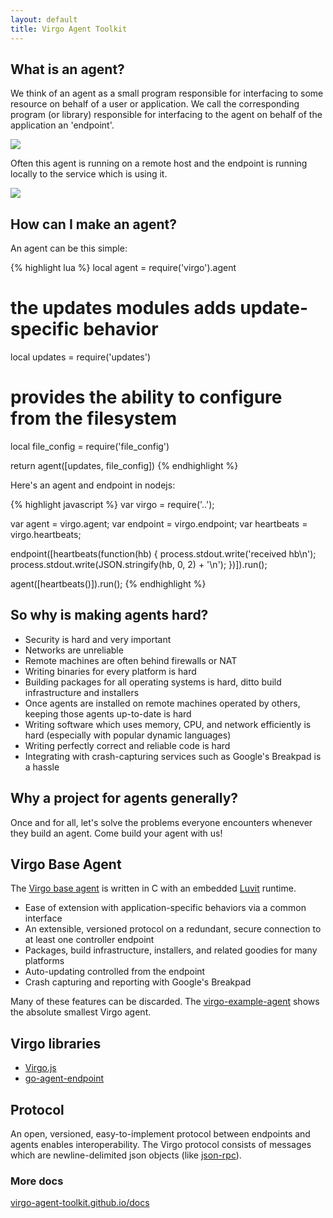 ```yaml
---
layout: default
title: Virgo Agent Toolkit
---
```


## What is an agent?

We think of an agent as a small program responsible for interfacing to some resource on behalf of a user or application. We call the corresponding program (or library) responsible for interfacing to the agent on behalf of the application an 'endpoint'.

![](./images/1.dot.png)

Often this agent is running on a remote host and the endpoint is running locally to the service which is using it.

![](./images/2.dot.png)

## How can I make an agent?

An agent can be this simple:

{% highlight lua %}
local agent = require('virgo').agent
 
# the updates modules adds update-specific behavior
local updates = require('updates')
  
# provides the ability to configure from the filesystem
local file_config = require('file_config')
 
return agent([updates, file_config])
{% endhighlight %}

Here's an agent and endpoint in nodejs:

{% highlight javascript %}
var virgo = require('..');

var agent = virgo.agent;
var endpoint = virgo.endpoint;
var heartbeats = virgo.heartbeats;

endpoint([heartbeats(function(hb) {
  process.stdout.write('received hb\n');
  process.stdout.write(JSON.stringify(hb, 0, 2) + '\n');
})]).run();

agent([heartbeats()]).run();
{% endhighlight %}

## So why is making agents hard?

- Security is hard and very important
- Networks are unreliable
- Remote machines are often behind firewalls or NAT
- Writing binaries for every platform is hard
- Building packages for all operating systems is hard, ditto build infrastructure and installers
- Once agents are installed on remote machines operated by others, keeping those agents up-to-date is hard
- Writing software which uses memory, CPU, and network efficiently is hard (especially with popular dynamic languages)
- Writing perfectly correct and reliable code is hard
- Integrating with crash-capturing services such as Google's Breakpad is a hassle

## Why a project for agents generally?

Once and for all, let's solve the problems everyone encounters whenever they build an agent. Come build your agent with us!

## Virgo Base Agent

The [Virgo base agent](https://github.com/virgo-agent-toolkit/virgo-base-agent) is written in C with an embedded [Luvit](http://luvit.io/) runtime.

- Ease of extension with application-specific behaviors via a common interface
- An extensible, versioned protocol on a redundant, secure connection to at least one controller endpoint
- Packages, build infrastructure, installers, and related goodies for many platforms
- Auto-updating controlled from the endpoint
- Crash capturing and reporting with Google's Breakpad

Many of these features can be discarded. The [virgo-example-agent](https://github.com/virgo-agent-toolkit/virgo-example-agent) shows the absolute smallest Virgo agent.

## Virgo libraries

- [Virgo.js](https://github.com/virgo-agent-toolkit/virgo.js)
- [go-agent-endpoint](https://github.com/virgo-agent-toolkit/go-agent-endpoint)

## Protocol

An open, versioned, easy-to-implement protocol between endpoints and agents enables interoperability. The Virgo protocol consists of messages which are newline-delimited json objects (like [json-rpc](http://json-rpc.org/)).

### More docs

[virgo-agent-toolkit.github.io/docs](http://virgo-agent-toolkit.github.io/docs/)
